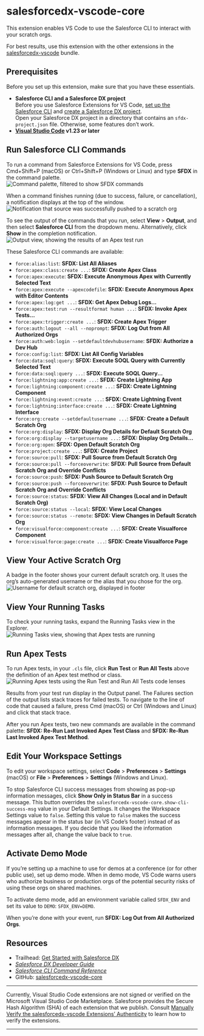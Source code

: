 # salesforcedx-vscode-core
This extension enables VS Code to use the Salesforce CLI to interact with your scratch orgs.  

For best results, use this extension with the other extensions in the [salesforcedx-vscode](https://marketplace.visualstudio.com/items?itemName=salesforce.salesforcedx-vscode) bundle.  

##  Prerequisites
Before you set up this extension, make sure that you have these essentials.

* **Salesforce CLI and a Salesforce DX project**  
  Before you use Salesforce Extensions for VS Code, [set up the Salesforce CLI](https://developer.salesforce.com/docs/atlas.en-us.sfdx_setup.meta/sfdx_setup) and [create a Salesforce DX project](https://developer.salesforce.com/docs/atlas.en-us.sfdx_dev.meta/sfdx_dev/sfdx_dev_workspace_setup.htm).  
  Open your Salesforce DX project in a directory that contains an `sfdx-project.json` file. Otherwise, some features don’t work.  
* **[Visual Studio Code](https://code.visualstudio.com/download) v1.23 or later**  

## Run Salesforce CLI Commands
To run a command from Salesforce Extensions for VS Code, press Cmd+Shift+P (macOS) or Ctrl+Shift+P (Windows or Linux) and type **SFDX** in the command palette.  
![Command palette, filtered to show SFDX commands](https://raw.githubusercontent.com/forcedotcom/salesforcedx-vscode/develop/packages/salesforcedx-vscode-core/images/sfdx_commands.png)

When a command finishes running (due to success, failure, or cancellation), a notification displays at the top of the window.  
![Notification that source was successfully pushed to a scratch org](https://raw.githubusercontent.com/forcedotcom/salesforcedx-vscode/develop/packages/salesforcedx-vscode-core/images/command_success_notification.png)

To see the output of the commands that you run, select **View** > **Output**, and then select **Salesforce CLI** from the dropdown menu. Alternatively, click **Show** in the completion notification.  
![Output view, showing the results of an Apex test run](https://raw.githubusercontent.com/forcedotcom/salesforcedx-vscode/develop/packages/salesforcedx-vscode-core/images/output_view.png)  

These Salesforce CLI commands are available:
* `force:alias:list`: **SFDX: List All Aliases**
* `force:apex:class:create ...`: **SFDX: Create Apex Class**
* `force:apex:execute`: **SFDX: Execute Anonymous Apex with Currently Selected Text**
* `force:apex:execute --apexcodefile`: **SFDX: Execute Anonymous Apex with Editor Contents**
* `force:apex:log:get ...`: **SFDX: Get Apex Debug Logs...**
* `force:apex:test:run --resultformat human ...`: **SFDX: Invoke Apex Tests...**
* `force:apex:trigger:create ...`: **SFDX: Create Apex Trigger**
* `force:auth:logout --all --noprompt`: **SFDX: Log Out from All Authorized Orgs**
* `force:auth:web:login --setdefaultdevhubusername`: **SFDX: Authorize a Dev Hub**
* `force:config:list`: **SFDX: List All Config Variables**
* `force:data:soql:query`: **SFDX: Execute SOQL Query with Currently Selected Text**
* `force:data:soql:query ...`: **SFDX: Execute SOQL Query...**
* `force:lightning:app:create ...`: **SFDX: Create Lightning App**
* `force:lightning:component:create ...`: **SFDX: Create Lightning Component**
* `force:lightning:event:create ...`: **SFDX: Create Lightning Event**
* `force:lightning:interface:create ...`: **SFDX: Create Lightning Interface**
* `force:org:create --setdefaultusername ...`: **SFDX: Create a Default Scratch Org**
* `force:org:display`: **SFDX: Display Org Details for Default Scratch Org**
* `force:org:display --targetusername ...`: **SFDX: Display Org Details...**
* `force:org:open`: **SFDX: Open Default Scratch Org**
* `force:project:create ...`: **SFDX: Create Project**
* `force:source:pull`: **SFDX: Pull Source from Default Scratch Org**
* `force:source:pull --forceoverwrite`: **SFDX: Pull Source from Default Scratch Org and Override Conflicts**
* `force:source:push`: **SFDX: Push Source to Default Scratch Org**
* `force:source:push --forceoverwrite`: **SFDX: Push Source to Default Scratch Org and Override Conflicts**
* `force:source:status`: **SFDX: View All Changes (Local and in Default Scratch Org)**
* `force:source:status --local`: **SFDX: View Local Changes**
* `force:source:status --remote`: **SFDX: View Changes in Default Scratch Org**
* `force:visualforce:component:create ...`: **SFDX: Create Visualforce Component**
* `force:visualforce:page:create ...`: **SFDX: Create Visualforce Page**

## View Your Active Scratch Org
A badge in the footer shows your current default scratch org. It uses the org’s auto-generated username or the alias that you chose for the org.  
![Username for default scratch org, displayed in footer](https://raw.githubusercontent.com/forcedotcom/salesforcedx-vscode/develop/packages/salesforcedx-vscode-core/images/active_scratch_org.png)

## View Your Running Tasks
To check your running tasks, expand the Running Tasks view in the Explorer.  
![Running Tasks view, showing that Apex tests are running](https://raw.githubusercontent.com/forcedotcom/salesforcedx-vscode/develop/packages/salesforcedx-vscode-core/images/running_tasks.png)

## Run Apex Tests
To run Apex tests, in your `.cls` file, click **Run Test** or **Run All Tests** above the definition of an Apex test method or class.  
![Running Apex tests using the Run Test and Run All Tests code lenses](https://raw.githubusercontent.com/forcedotcom/salesforcedx-vscode/develop/packages/salesforcedx-vscode-core/images/apex_test_run.gif)

Results from your test run display in the Output panel. The Failures section of the output lists stack traces for failed tests. To navigate to the line of code that caused a failure, press Cmd (macOS) or Ctrl (Windows and Linux) and click that stack trace.  

After you run Apex tests, two new commands are available in the command palette: **SFDX: Re-Run Last Invoked Apex Test Class** and **SFDX: Re-Run Last Invoked Apex Test Method**.  

## Edit Your Workspace Settings
To edit your workspace settings, select **Code** > **Preferences** > **Settings** (macOS) or **File** > **Preferences** > **Settings** (Windows and Linux).  

To stop Salesforce CLI success messages from showing as pop-up information messages, click **Show Only in Status Bar** in a success message. This button overrides the `salesforcedx-vscode-core.show-cli-success-msg` value in your Default Settings. It changes the Workspace Settings value to `false`. Setting this value to `false` makes the success messages appear in the status bar (in VS Code’s footer) instead of as information messages. If you decide that you liked the information messages after all, change the value back to `true`.   

## Activate Demo Mode
If you’re setting up a machine to use for demos at a conference (or for other public use), set up demo mode. When in demo mode, VS Code warns users who authorize business or production orgs of the potential security risks of using these orgs on shared machines.  

To activate demo mode, add an environment variable called `SFDX_ENV` and set its value to `DEMO`: `SFDX_ENV=DEMO`.  

When you’re done with your event, run **SFDX: Log Out from All Authorized Orgs**.  

## Resources
* Trailhead: [Get Started with Salesforce DX](https://trailhead.salesforce.com/trails/sfdx_get_started)
* _[Salesforce DX Developer Guide](https://developer.salesforce.com/docs/atlas.en-us.sfdx_dev.meta/sfdx_dev)_
* _[Salesforce CLI Command Reference](https://developer.salesforce.com/docs/atlas.en-us.sfdx_cli_reference.meta/sfdx_cli_reference)_
* GitHub: [salesforcedx-vscode-core](https://github.com/forcedotcom/salesforcedx-vscode/tree/develop/packages/salesforcedx-vscode-core)

---
Currently, Visual Studio Code extensions are not signed or verified on the Microsoft Visual Studio Code Marketplace. Salesforce provides the Secure Hash Algorithm (SHA) of each extension that we publish. Consult [Manually Verify the salesforcedx-vscode Extensions’ Authenticity](https://developer.salesforce.com/media/vscode/SHA256.md) to learn how to verify the extensions.    

---
